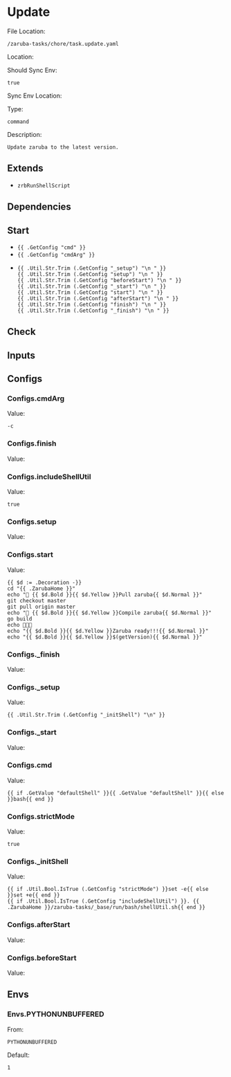 
# Update

File Location:

    /zaruba-tasks/chore/task.update.yaml


Location:




Should Sync Env:

    true


Sync Env Location:




Type:

    command


Description:

    Update zaruba to the latest version.




## Extends

* `zrbRunShellScript`


## Dependencies




## Start

* `{{ .GetConfig "cmd" }}`
* `{{ .GetConfig "cmdArg" }}`
*
    ```
    {{ .Util.Str.Trim (.GetConfig "_setup") "\n " }}
    {{ .Util.Str.Trim (.GetConfig "setup") "\n " }}
    {{ .Util.Str.Trim (.GetConfig "beforeStart") "\n " }}
    {{ .Util.Str.Trim (.GetConfig "_start") "\n " }}
    {{ .Util.Str.Trim (.GetConfig "start") "\n " }}
    {{ .Util.Str.Trim (.GetConfig "afterStart") "\n " }}
    {{ .Util.Str.Trim (.GetConfig "finish") "\n " }}
    {{ .Util.Str.Trim (.GetConfig "_finish") "\n " }}

    ```


## Check




## Inputs


## Configs


### Configs.cmdArg

Value:

    -c



### Configs.finish

Value:





### Configs.includeShellUtil

Value:

    true



### Configs.setup

Value:





### Configs.start

Value:

    {{ $d := .Decoration -}}
    cd "{{ .ZarubaHome }}"
    echo "🔽 {{ $d.Bold }}{{ $d.Yellow }}Pull zaruba{{ $d.Normal }}"
    git checkout master
    git pull origin master
    echo "🚧 {{ $d.Bold }}{{ $d.Yellow }}Compile zaruba{{ $d.Normal }}"
    go build
    echo 🎉🎉🎉
    echo "{{ $d.Bold }}{{ $d.Yellow }}Zaruba ready!!!{{ $d.Normal }}"
    echo "{{ $d.Bold }}{{ $d.Yellow }}$(getVersion){{ $d.Normal }}"



### Configs._finish

Value:





### Configs._setup

Value:

    {{ .Util.Str.Trim (.GetConfig "_initShell") "\n" }}



### Configs._start

Value:





### Configs.cmd

Value:

    {{ if .GetValue "defaultShell" }}{{ .GetValue "defaultShell" }}{{ else }}bash{{ end }}



### Configs.strictMode

Value:

    true



### Configs._initShell

Value:

    {{ if .Util.Bool.IsTrue (.GetConfig "strictMode") }}set -e{{ else }}set +e{{ end }}
    {{ if .Util.Bool.IsTrue (.GetConfig "includeShellUtil") }}. {{ .ZarubaHome }}/zaruba-tasks/_base/run/bash/shellUtil.sh{{ end }}




### Configs.afterStart

Value:





### Configs.beforeStart

Value:





## Envs


### Envs.PYTHONUNBUFFERED

From:

    PYTHONUNBUFFERED


Default:

    1